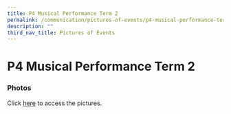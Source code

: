 ```yaml
---
title: P4 Musical Performance Term 2
permalink: /communication/pictures-of-events/p4-musical-performance-term-2
description: ""
third_nav_title: Pictures of Events
---
```

# **P4 Musical Performance Term 2**

### Photos

Click [here](https://photos.app.goo.gl/Fs4QBTQ4WNBk8JPdA) to access the pictures.